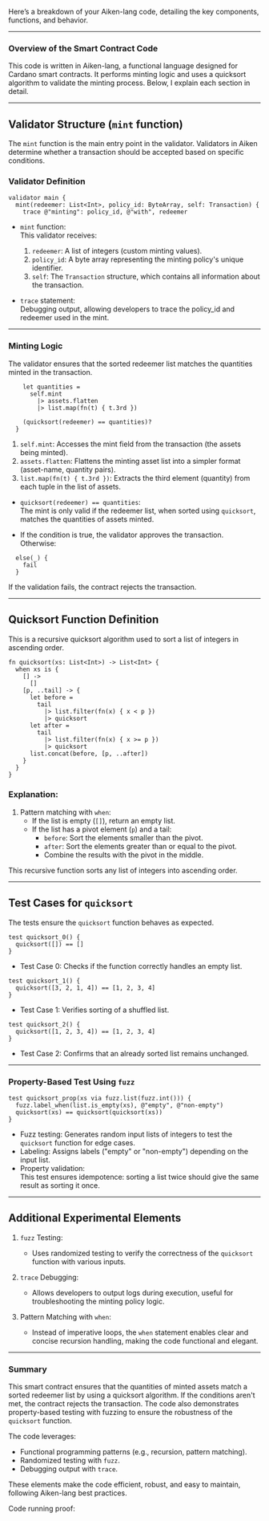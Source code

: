 Here’s a breakdown of your Aiken-lang code, detailing the key components, functions, and behavior.

---

### Overview of the Smart Contract Code

This code is written in Aiken-lang, a functional language designed for Cardano smart contracts. It performs minting logic and uses a quicksort algorithm to validate the minting process. Below, I explain each section in detail.

---

## Validator Structure (`mint` function)

The `mint` function is the main entry point in the validator. Validators in Aiken determine whether a transaction should be accepted based on specific conditions. 

### Validator Definition
```aiken
validator main {
  mint(redeemer: List<Int>, policy_id: ByteArray, self: Transaction) {
    trace @"minting": policy_id, @"with", redeemer
```

- `mint` function:  
  This validator receives:
  1. `redeemer`: A list of integers (custom minting values).
  2. `policy_id`: A byte array representing the minting policy's unique identifier.
  3. `self`: The `Transaction` structure, which contains all information about the transaction.

- `trace` statement:  
  Debugging output, allowing developers to trace the policy_id and redeemer used in the mint.

---

### Minting Logic

The validator ensures that the sorted redeemer list matches the quantities minted in the transaction.

```aiken
    let quantities =
      self.mint
        |> assets.flatten
        |> list.map(fn(t) { t.3rd })

    (quicksort(redeemer) == quantities)?
  }
```

1. `self.mint`: Accesses the mint field from the transaction (the assets being minted).
2. `assets.flatten`: Flattens the minting asset list into a simpler format (asset-name, quantity pairs).
3. `list.map(fn(t) { t.3rd })`: Extracts the third element (quantity) from each tuple in the list of assets.

- `quicksort(redeemer) == quantities`:  
  The mint is only valid if the redeemer list, when sorted using `quicksort`, matches the quantities of assets minted.

- If the condition is true, the validator approves the transaction. Otherwise:

```aiken
  else(_) {
    fail
  }
```

If the validation fails, the contract rejects the transaction.

---

## Quicksort Function Definition

This is a recursive quicksort algorithm used to sort a list of integers in ascending order.

```aiken
fn quicksort(xs: List<Int>) -> List<Int> {
  when xs is {
    [] ->
      []
    [p, ..tail] -> {
      let before =
        tail
          |> list.filter(fn(x) { x < p })
          |> quicksort
      let after =
        tail
          |> list.filter(fn(x) { x >= p })
          |> quicksort
      list.concat(before, [p, ..after])
    }
  }
}
```

### Explanation:
1. Pattern matching with `when`:
   - If the list is empty (`[]`), return an empty list.
   - If the list has a pivot element (`p`) and a tail:
     - `before`: Sort the elements smaller than the pivot.
     - `after`: Sort the elements greater than or equal to the pivot.
     - Combine the results with the pivot in the middle.

This recursive function sorts any list of integers into ascending order.

---

## Test Cases for `quicksort`

The tests ensure the `quicksort` function behaves as expected.

```aiken
test quicksort_0() {
  quicksort([]) == []
}
```
- Test Case 0: Checks if the function correctly handles an empty list.

```aiken
test quicksort_1() {
  quicksort([3, 2, 1, 4]) == [1, 2, 3, 4]
}
```
- Test Case 1: Verifies sorting of a shuffled list.

```aiken
test quicksort_2() {
  quicksort([1, 2, 3, 4]) == [1, 2, 3, 4]
}
```
- Test Case 2: Confirms that an already sorted list remains unchanged.

---

### Property-Based Test Using `fuzz`

```aiken
test quicksort_prop(xs via fuzz.list(fuzz.int())) {
  fuzz.label_when(list.is_empty(xs), @"empty", @"non-empty")
  quicksort(xs) == quicksort(quicksort(xs))
}
```

- Fuzz testing: Generates random input lists of integers to test the `quicksort` function for edge cases.
- Labeling: Assigns labels ("empty" or "non-empty") depending on the input list.
- Property validation:  
  This test ensures idempotence: sorting a list twice should give the same result as sorting it once.

---

## Additional Experimental Elements

1. `fuzz` Testing:  
   - Uses randomized testing to verify the correctness of the `quicksort` function with various inputs.

2. `trace` Debugging:  
   - Allows developers to output logs during execution, useful for troubleshooting the minting policy logic.

3. Pattern Matching with `when`:  
   - Instead of imperative loops, the `when` statement enables clear and concise recursion handling, making the code functional and elegant.

---

### Summary

This smart contract ensures that the quantities of minted assets match a sorted redeemer list by using a quicksort algorithm. If the conditions aren't met, the contract rejects the transaction. The code also demonstrates property-based testing with fuzzing to ensure the robustness of the `quicksort` function. 

The code leverages:
- Functional programming patterns (e.g., recursion, pattern matching).
- Randomized testing with `fuzz`.
- Debugging output with `trace`.

These elements make the code efficient, robust, and easy to maintain, following Aiken-lang best practices.

Code running proof:




